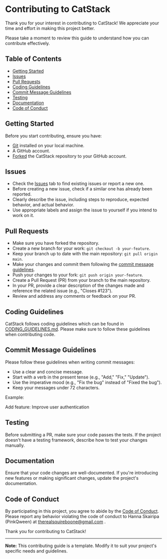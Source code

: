 # Contributing to CatStack

Thank you for your interest in contributing to CatStack! We appreciate your time and effort in making this project better.

Please take a moment to review this guide to understand how you can contribute effectively.

## Table of Contents

- [Getting Started](#getting-started)
- [Issues](#issues)
- [Pull Requests](#pull-requests)
- [Coding Guidelines](#coding-guidelines)
- [Commit Message Guidelines](#commit-message-guidelines)
- [Testing](#testing)
- [Documentation](#documentation)
- [Code of Conduct](#code-of-conduct)

## Getting Started

Before you start contributing, ensure you have:

- [Git](https://git-scm.com/) installed on your local machine.
- A GitHub account.
- [Forked](https://docs.github.com/en/get-started/quickstart/fork-a-repo) the CatStack repository to your GitHub account.

## Issues

- Check the [Issues](../../issues) tab to find existing issues or report a new one.
- Before creating a new issue, check if a similar one has already been reported.
- Clearly describe the issue, including steps to reproduce, expected behavior, and actual behavior.
- Use appropriate labels and assign the issue to yourself if you intend to work on it.

## Pull Requests

- Make sure you have forked the repository.
- Create a new branch for your work: `git checkout -b your-feature`.
- Keep your branch up to date with the main repository: `git pull origin main`.
- Make your changes and commit them following the [commit message guidelines](#commit-message-guidelines).
- Push your changes to your fork: `git push origin your-feature`.
- Create a Pull Request (PR) from your branch to the main repository.
- In your PR, provide a clear description of the changes made and reference the related issue (e.g., "Closes #123").
- Review and address any comments or feedback on your PR.

## Coding Guidelines

CatStack follows coding guidelines which can be found in [CODING_GUIDELINES.md](CODING_GUIDELINES.md). Please make sure to follow these guidelines when contributing code.

## Commit Message Guidelines

Please follow these guidelines when writing commit messages:

- Use a clear and concise message.
- Start with a verb in the present tense (e.g., "Add," "Fix," "Update").
- Use the imperative mood (e.g., "Fix the bug" instead of "Fixed the bug").
- Keep your messages under 72 characters.

Example:

Add feature: Improve user authentication

## Testing

Before submitting a PR, make sure your code passes the tests. If the project doesn't have a testing framework, describe how to test your changes manually.

## Documentation

Ensure that your code changes are well-documented. If you're introducing new features or making significant changes, update the project's documentation.

## Code of Conduct

By participating in this project, you agree to abide by the [Code of Conduct](CODE_OF_CONDUCT.md). Please report any behavior violating the code of conduct to Hanna Skairipa (PinkQween) at [therealsquireboone@gmail.com](mailto:therealsquireboone@gmail.com?subject=Your%20Subject%20Here&body=Hello%20Squire,%0A%0AI%20would%20like%20to%20discuss%20the%20following:%0A%0A[Please%20write%20your%20message%20here]%0A%0ABest%20regards,%0A[Your%20Name])
.

Thank you for contributing to CatStack!

---
**Note:** This contributing guide is a template. Modify it to suit your project's specific needs and guidelines.
